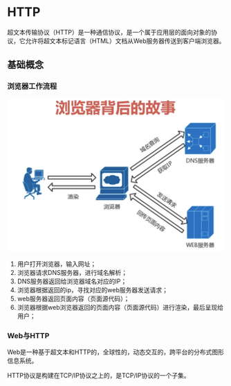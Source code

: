  # HTTP

 超文本传输协议（HTTP）是一种通信协议，是一个属于应用层的面向对象的协议，它允许将超文本标记语言（HTML）文档从Web服务器传送到客户端浏览器。

## 基础概念

### 浏览器工作流程

 ![浏览器工作流程](./pic/浏览器工作流程.png)

 1. 用户打开浏览器，输入网址；
 2. 浏览器请求DNS服务器，进行域名解析；
 3. DNS服务器返回给浏览器域名对应的IP；
 4. 浏览器根据返回的ip，寻找对应的web服务器发送请求；
 5. web服务器返回页面内容（页面源代码）；
 6. 浏览器根据web浏览器返回的页面内容（页面源代码）进行渲染，最后呈现给用户；

 ### Web与HTTP

 Web是一种基于超文本和HTTP的，全球性的，动态交互的，跨平台的分布式图形信息系统。 

 HTTP协议是构建在TCP/IP协议之上的，是TCP/IP协议的一个子集。